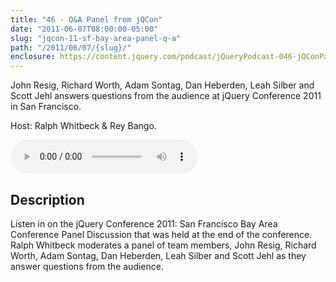 ```yaml
---
title: "46 - Q&A Panel from jQCon"
date: "2011-06-07T08:00:00-05:00"
slug: "jqcon-11-sf-bay-area-panel-q-a"
path: "/2011/06/07/{slug}/"
enclosure: https://content.jquery.com/podcast/jQueryPodcast-046-jQConPanel.mp3
---
```

John Resig, Richard Worth, Adam Sontag, Dan Heberden, Leah Silber and Scott Jehl answers questions from the audience at jQuery Conference 2011 in San Francisco.

Host: Ralph Whitbeck &amp; Rey Bango.

<audio src="https://content.jquery.com/podcast/jQueryPodcast-046-jQConPanel.mp3" controls=""></audio>

## Description

Listen in on the jQuery Conference 2011: San Francisco Bay Area Conference Panel Discussion that was held at the end of the conference. Ralph Whitbeck moderates a panel of team members, John Resig, Richard Worth, Adam Sontag, Dan Heberden, Leah Silber and Scott Jehl as they answer questions from the audience.
